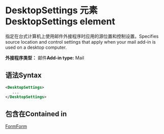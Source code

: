 # <a name="desktopsettings-element"></a><span data-ttu-id="edb21-101">DesktopSettings 元素</span><span class="sxs-lookup"><span data-stu-id="edb21-101">DesktopSettings element</span></span>

<span data-ttu-id="edb21-102">指定在台式计算机上使用邮件外接程序时应用的源位置和控制设置。</span><span class="sxs-lookup"><span data-stu-id="edb21-102">Specifies source location and control settings that apply when your mail add-in is used on a desktop computer.</span></span>

<span data-ttu-id="edb21-103">**外接程序类型：** 邮件</span><span class="sxs-lookup"><span data-stu-id="edb21-103">**Add-in type:** Mail</span></span>

## <a name="syntax"></a><span data-ttu-id="edb21-104">语法</span><span class="sxs-lookup"><span data-stu-id="edb21-104">Syntax</span></span>

```XML
<DesktopSettings>
   ...
</DesktopSettings>
```

## <a name="contained-in"></a><span data-ttu-id="edb21-105">包含在</span><span class="sxs-lookup"><span data-stu-id="edb21-105">Contained in</span></span>

[<span data-ttu-id="edb21-106">Form</span><span class="sxs-lookup"><span data-stu-id="edb21-106">Form</span></span>](form.md)

